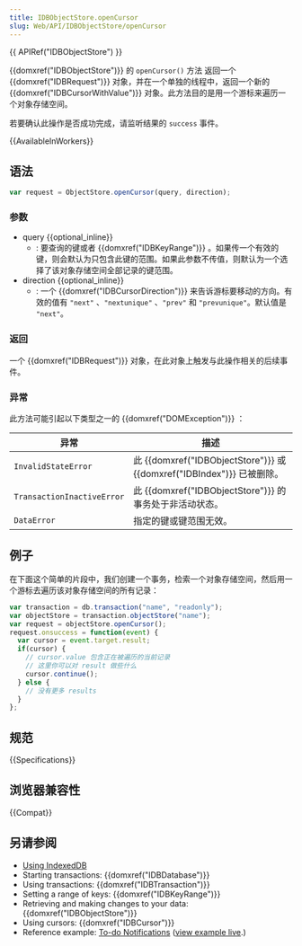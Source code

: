```yaml
---
title: IDBObjectStore.openCursor
slug: Web/API/IDBObjectStore/openCursor
---
```


{{ APIRef("IDBObjectStore") }}

{{domxref("IDBObjectStore")}} 的 `openCursor()` 方法 返回一个{{domxref("IDBRequest")}} 对象，并在一个单独的线程中，返回一个新的 {{domxref("IDBCursorWithValue")}} 对象。此方法目的是用一个游标来遍历一个对象存储空间。

若要确认此操作是否成功完成，请监听结果的 `success` 事件。

{{AvailableInWorkers}}

## 语法

```js
var request = ObjectStore.openCursor(query, direction);
```

### 参数

- query {{optional_inline}}
  - : 要查询的键或者 {{domxref("IDBKeyRange")}} 。如果传一个有效的键，则会默认为只包含此键的范围。如果此参数不传值，则默认为一个选择了该对象存储空间全部记录的键范围。
- direction {{optional_inline}}
  - : 一个 {{domxref("IDBCursorDirection")}} 来告诉游标要移动的方向。有效的值有 `"next"` 、`"nextunique"` 、`"prev"` 和 `"prevunique"`。默认值是 `"next"`。

### 返回

一个 {{domxref("IDBRequest")}} 对象，在此对象上触发与此操作相关的后续事件。

### 异常

此方法可能引起以下类型之一的 {{domxref("DOMException")}} ：

| 异常                       | 描述                                                                                      |
| -------------------------- | ----------------------------------------------------------------------------------------- |
| `InvalidStateError`        | 此 {{domxref("IDBObjectStore")}} 或{{domxref("IDBIndex")}} 已被删除。 |
| `TransactionInactiveError` | 此 {{domxref("IDBObjectStore")}} 的事务处于非活动状态。                        |
| `DataError`                | 指定的键或键范围无效。                                                                    |

## 例子

在下面这个简单的片段中，我们创建一个事务，检索一个对象存储空间，然后用一个游标去遍历该对象存储空间的所有记录：

```js
var transaction = db.transaction("name", "readonly");
var objectStore = transaction.objectStore("name");
var request = objectStore.openCursor();
request.onsuccess = function(event) {
  var cursor = event.target.result;
  if(cursor) {
    // cursor.value 包含正在被遍历的当前记录
    // 这里你可以对 result 做些什么
    cursor.continue();
  } else {
    // 没有更多 results
  }
};
```

## 规范

{{Specifications}}

## 浏览器兼容性

{{Compat}}

## 另请参阅

- [Using IndexedDB](/zh-CN/docs/Web/API/IndexedDB_API/Using_IndexedDB)
- Starting transactions: {{domxref("IDBDatabase")}}
- Using transactions: {{domxref("IDBTransaction")}}
- Setting a range of keys: {{domxref("IDBKeyRange")}}
- Retrieving and making changes to your data: {{domxref("IDBObjectStore")}}
- Using cursors: {{domxref("IDBCursor")}}
- Reference example: [To-do Notifications](https://github.com/mdn/dom-examples/tree/main/to-do-notifications) ([view example live](https://mdn.github.io/dom-examples/to-do-notifications/).)
